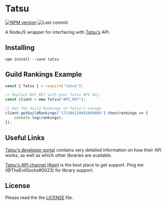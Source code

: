 Tatsu
====
[![NPM version](https://img.shields.io/npm/v/tatsu)](https://npmjs.com/package/tatsu) ![Last commit](https://img.shields.io/github/last-commit/theevilsocks/tatsu)  

A NodeJS wrapper for interfacing with [Tatsu's](https://tatsu.gg) API.

Installing
---


```
npm install --save tatsu
```

Guild Rankings Example
---

```js
const { Tatsu } = require('tatsu');

// Replace API_KEY with your Tatsu API key.
const client = new Tatsu("API_KEY");

// Get the Guild Rankings of Tatsu's Lounge
client.getGuildRankings('173184118492889089').then(rankings => {
	console.log(rankings);
});
```

Useful Links
---

[Tatsu's developer portal](https://dev.tatsu.gg/) contains very detailed information on how their API works, as well as which other libraries are available.

[Tatsu's API channel (#api)](https://discord.gg/tatsu) is the best place to get support. Ping me (@TheEvilSocks#0023) for library support.
 
License
---

Please read the the [LICENSE](LICENSE) file.
